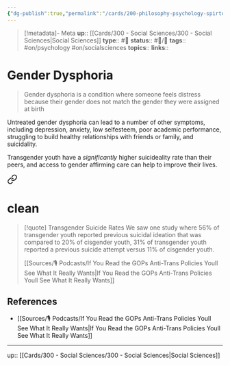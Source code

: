 ```yaml
---
{"dg-publish":true,"permalink":"/cards/200-philosophy-psychology-spirtuality-religion/gender-dysphoria/","title":"Gender Dysphoria"}
---
```


> [!metadata]- Meta
> **up**:: [[Cards/300 - Social Sciences/300 - Social Sciences\|Social Sciences]]
> **type**:: #📝 
> **status**:: #📝/🌿 
> **tags**::  #on/psychology #on/socialsciences 
> **topics**:: 
> **links**::


# Gender Dysphoria

> Gender dysphoria is a condition where someone feels distress because their gender does not match the gender they were assigned at birth

Untreated gender dysphoria can lead to a number of other symptoms, including depression, anxiety, low selfesteem, poor academic performance, struggling to build healthy relationships with friends or family, and suicidality.

Transgender youth have a *significantly* higher suicideality rate than their peers, and access to gender affirming care can help to improve their lives.


<div class="transclusion internal-embed is-loaded"><a class="markdown-embed-link" href="/cards/zettels/transgender-youth-are-far-more-suicidal-than-cisgender-youth/#trans-suicide-rates" aria-label="Open link"><svg xmlns="http://www.w3.org/2000/svg" width="24" height="24" viewBox="0 0 24 24" fill="none" stroke="currentColor" stroke-width="2" stroke-linecap="round" stroke-linejoin="round" class="svg-icon lucide-link"><path d="M10 13a5 5 0 0 0 7.54.54l3-3a5 5 0 0 0-7.07-7.07l-1.72 1.71"></path><path d="M14 11a5 5 0 0 0-7.54-.54l-3 3a5 5 0 0 0 7.07 7.07l1.71-1.71"></path></svg></a><div class="markdown-embed">

<div class="markdown-embed-title">

# clean

</div>


> [!quote] Transgender Suicide Rates
> We saw one study where 56% of transgender youth reported previous suicidal ideation that was compared to 20% of cisgender youth, 31% of transgender youth reported a previous suicide attempt versus 11% of cisgender youth.
> 
> [[Sources/🎙 Podcasts/If You Read the GOPs Anti-Trans Policies Youll See What It Really Wants\|If You Read the GOPs Anti-Trans Policies Youll See What It Really Wants]]


</div></div>


## References
- [[Sources/🎙 Podcasts/If You Read the GOPs Anti-Trans Policies Youll See What It Really Wants\|If You Read the GOPs Anti-Trans Policies Youll See What It Really Wants]]
---
up:: [[Cards/300 - Social Sciences/300 - Social Sciences\|Social Sciences]]

